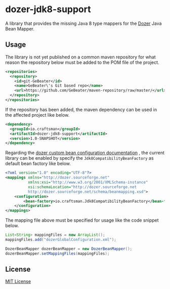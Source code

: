 dozer-jdk8-support
==================

A library that provides the missing Java 8 type mappers for the [Dozer](https://github.com/DozerMapper/dozer) Java Bean
Mapper.

## Usage

The library is not yet published on a common maven repository for what reason the repository below must be added to the
POM file of the project.

```xml
<repositories>
  <repository>
    <id>git-GeBeater</id>
    <name>GeBeater\'s Git based repo</name>
    <url>https://github.com/GeBeater/maven-repository/raw/master/</url>
  </repository>
</repositories>
```

If the repository has been added, the maven dependency can be used in the affected project like below.

```xml
<dependency>
  <groupId>io.craftsman</groupId>
  <artifactId>dozer-jdk8-support</artifactId>
  <version>1.0-SNAPSHOT</version>
</dependency>
```

Regarding the [dozer custom bean configuration documentation](http://dozer.sourceforge.net/documentation/custombeanfactories.html)
, the current library can be enabled by specify the `Jdk8CompatibilityBeanFactory` as default bean factory like below.

```xml
<?xml version="1.0" encoding="UTF-8"?>
<mappings xmlns="http://dozer.sourceforge.net"
          xmlns:xsi="http://www.w3.org/2001/XMLSchema-instance"
          xsi:schemaLocation="http://dozer.sourceforge.net
          http://dozer.sourceforge.net/schema/beanmapping.xsd">
    <configuration>
        <bean-factory>io.craftsman.Jdk8CompatibilityBeanFactory</bean-factory>
    </configuration>
</mappings>
```

The mapping file above must be specified for usage like the code snippet below.

```java
List<String> mappingFiles = new ArrayList();
mappingFiles.add("dozerGlobalConfiguration.xml");

DozerBeanMapper dozerBeanMapper = new DozerBeanMapper();
dozerBeanMapper.setMappingFiles(mappingFiles);
```

## License

[MIT License](LICENSE.md)
